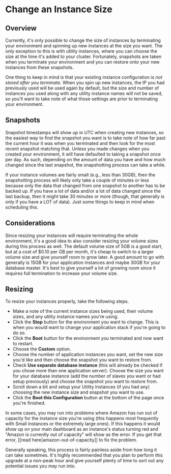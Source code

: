 # Change an Instance Size

## Overview

Currently, it's only possible to change the size of instances by terminating your environment and spinning up new instances at the size you want. The only exception to this is with utility instances, where you can choose the size at the time it's added to your cluster. Fortunately, snapshots are taken when you terminate your environment and you can restore onto your new instances from these snapshots.

One thing to keep in mind is that your existing instance configuration is *not stored after you terminate*. When you spin up new instances, the IP you had previously used will be used again by default, but the size and number of instances you used along with any utility instance names will not be saved, so you'll want to take note of what those settings are prior to terminating your environment.

## Snapshots

Snapshot timestamps will show up in UTC when creating new instances, so the easiest way to find the snapshot you want is to take note of how far past the current hour it was when you terminated and then look for the most recent snapshot matching that. Unless you made changes when you created your environment, it will have defaulted to taking a snapshot once per day. As such, depending on the amount of data you have and how much changed since the last snapshot, the snapshotting process can take a while.

If your instance volumes are fairly small (e.g., less than 30GB), then the snapshotting process will likely only take a couple of minutes or less because only the data that changed from one snapshot to another has to be backed up. If you have a lot of data and/or a lot of data changed since the last backup, then it might take 30 minutes or more (though, that generally is only if you have a LOT of data). Just some things to keep in mind when scheduling this.

## Considerations

Since resizing your instances will require terminating the whole environment, it's a good idea to also consider resizing your volume sizes during this process as well. The default volume size of 5GB is a good start, but at a cost of $0.10 per GB per month, it's cheap to switch to a larger volume size and give yourself room to grow later. A good amount to go with generally is 15GB for your application instances and maybe 30GB for your database master. It's best to give yourself a lot of growing room since it requires full termination to increase your volume size.

## Resizing

To resize your instances properly, take the following steps.

  - Make a note of the current instance sizes being used, their volume sizes, and any utility instance names you're using.
  - Click the **Stop** button for the environment you want to change. This is when you would want to change your application stack if you're going to do so.
  - Click the **Boot** button for the environment you terminated and now want to restart.
  - Choose the **Custom** option.
  - Choose the number of application instances you want, set the new size you'd like and then choose the snapshot you want to restore from.
  - Check **Use separate database instance** (this will already be checked if you chose more than one application server). Choose the size you want for your database instance (add the number of slaves you want or had setup previously) and choose the snapshot you want to restore from.
  - Scroll down a bit and setup your Utility Instances (if you had any) choosing the new instance size and snapshot you want to use.
  - Click the **Boot this Configuration** button at the bottom of the page once you're finished.

In some cases, you may run into problems where Amazon has run out of capacity for the instance size you're using (this happens most frequently with Small instances or the extremely large ones). If this happens it would show up on your main dashboard as an instance's status turning red and "Amazon is currently out of capacity" will show as the error. If you get that error, [[read here|amazon-out-of-capacity]] to fix the problem.

Generally speaking, this process is fairly painless aside from how long it can take sometimes. It's highly recommended that you plan to perform this upgrade at a non-peak hour and give yourself plenty of time to sort out any potential issues you may run into.